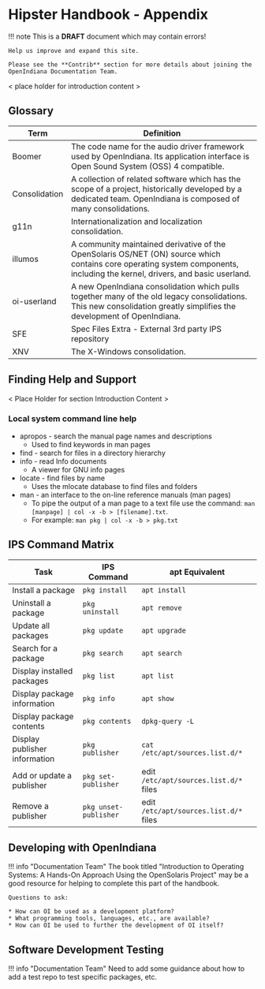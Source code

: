 <!--

The contents of this Documentation are subject to the Public Documentation License Version 1.01
 (the "License"); you may only use this Documentation if you comply with the terms of this License.
A copy of the License is available at http://illumos.org/license/PDL.


The Original Documentation is _________________.

The Initial Writer of the Original Documentation is ___________ Copyright (C)_________[Insert year(s)].
All Rights Reserved. (Initial Writer contact(s):________________[Insert hyperlink/alias]).

Contributor(s): ______________________________________.

Portions created by ______ are Copyright (C)_________[Insert year(s)].
All Rights Reserved. (Contributor contact(s):________________[Insert hyperlink/alias]).

-->

# Hipster Handbook - Appendix

!!! note
    This is a **DRAFT** document which may contain errors!
    
    Help us improve and expand this site.
    
    Please see the **Contrib** section for more details about joining the OpenIndiana Documentation Team.

< place holder for introduction content >

## Glossary

| Term | Definition
| --- | ---
| Boomer | The code name for the audio driver framework used by OpenIndiana. Its application interface is Open Sound System (OSS) 4 compatible.
| Consolidation | A collection of related software which has the scope of a project, historically developed by a dedicated team. OpenIndiana is composed of many consolidations.
| g11n | Internationalization and localization consolidation.
| illumos | A community maintained derivative of the OpenSolaris OS/NET (ON) source which contains core operating system components, including the kernel, drivers, and basic userland.
| oi-userland | A new OpenIndiana consolidation which pulls together many of the old legacy consolidations. This new consolidation greatly simplifies the development of OpenIndiana.
| SFE | Spec Files Extra - External 3rd party IPS repository
| XNV | The X-Windows consolidation.

## Finding Help and Support

< Place Holder for section Introduction Content >


### Local system command line help

* apropos - search the manual page names and descriptions
    * Used to find keywords in man pages
* find - search for files in a directory hierarchy
* info - read Info documents
    * A viewer for GNU info pages
* locate - find files by name
    * Uses the mlocate database to find files and folders
* man - an interface to the on-line reference manuals (man pages)
    * To pipe the output of a man page to a text file use the command: `man [manpage] | col -x -b > [filename].txt`.
    * For example: `man pkg | col -x -b > pkg.txt`

## IPS Command Matrix

| Task | IPS Command | apt Equivalent
| --- | --- | ---
| Install a package | `pkg install` | `apt install`
| Uninstall a package | `pkg uninstall` | `apt remove`
| Update all packages | `pkg update` | `apt upgrade`
| Search for a package | `pkg search` | `apt search`
| Display installed packages | `pkg list` | `apt list`
| Display package information | `pkg info` | `apt show`
| Display package contents | `pkg contents` | `dpkg-query -L`
| Display publisher information | `pkg publisher` | `cat /etc/apt/sources.list.d/*`
| Add or update a publisher | `pkg set-publisher` | edit `/etc/apt/sources.list.d/*` files
| Remove a publisher | `pkg unset-publisher` | edit `/etc/apt/sources.list.d/*` files


## Developing with OpenIndiana

!!! info "Documentation Team"
    The book titled "Introduction to Operating Systems: A Hands-On Approach Using the OpenSolaris Project" may be a good resource for helping to complete this part of the handbook.
    
    Questions to ask:
    
    * How can OI be used as a development platform?
    * What programming tools, languages, etc., are available?
    * How can OI be used to further the development of OI itself?

## Software Development Testing

!!! info "Documentation Team"
    Need to add some guidance about how to add a test repo to test specific packages, etc.
